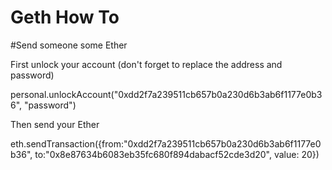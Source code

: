 # Geth How To

#Send someone some Ether

First unlock your account (don't forget to replace the address and password)

personal.unlockAccount("0xdd2f7a239511cb657b0a230d6b3ab6f1177e0b36", "password")


Then send your Ether

eth.sendTransaction({from:"0xdd2f7a239511cb657b0a230d6b3ab6f1177e0b36", to:"0x8e87634b6083eb35fc680f894dabacf52cde3d20", value: 20})